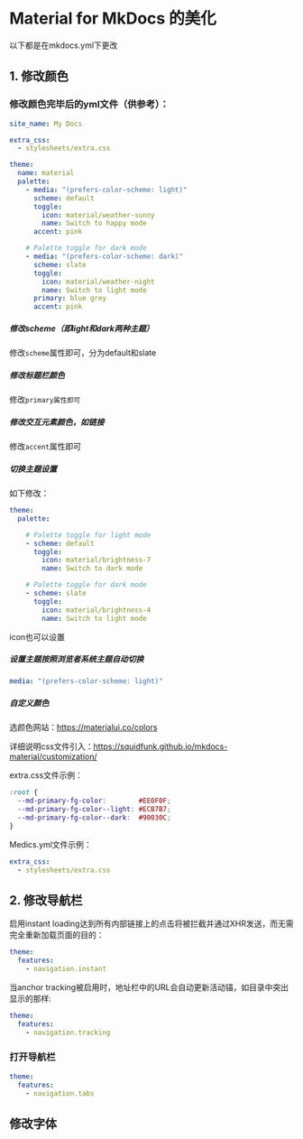 # Material for MkDocs 的美化

以下都是在mkdocs.yml下更改

## 1. 修改颜色

### 修改颜色完毕后的yml文件（供参考）：

```yaml
site_name: My Docs

extra_css:
  - stylesheets/extra.css

theme:
  name: material
  palette:
    - media: "(prefers-color-scheme: light)"
      scheme: default
      toggle:
        icon: material/weather-sunny
        name: Switch to happy mode
      accent: pink

    # Palette toggle for dark mode
    - media: "(prefers-color-scheme: dark)"
      scheme: slate
      toggle:
        icon: material/weather-night
        name: Switch to light mode
      primary: blue grey
      accent: pink
```

##### 修改scheme（即light和dark两种主题）

修改`scheme`属性即可，分为default和slate

##### 修改标题栏颜色

修改`primary属性即可`

##### 修改交互元素颜色，如链接

修改`accent`属性即可

##### 切换主题设置

如下修改：

```yaml
theme:
  palette: 

    # Palette toggle for light mode
    - scheme: default
      toggle:
        icon: material/brightness-7 
        name: Switch to dark mode

    # Palette toggle for dark mode
    - scheme: slate
      toggle:
        icon: material/brightness-4
        name: Switch to light mode
```



icon也可以设置

##### 设置主题按照浏览者系统主题自动切换

```yaml
media: "(prefers-color-scheme: light)"
```

##### 自定义颜色

选颜色网站：https://materialui.co/colors

详细说明css文件引入：https://squidfunk.github.io/mkdocs-material/customization/



extra.css文件示例：

```css
:root {
  --md-primary-fg-color:        #EE0F0F;
  --md-primary-fg-color--light: #ECB7B7;
  --md-primary-fg-color--dark:  #90030C;
}
```

Medics.yml文件示例：

```yaml
extra_css:
  - stylesheets/extra.css
```



## 2. 修改导航栏

启用instant loading达到所有内部链接上的点击将被拦截并通过XHR发送，而无需完全重新加载页面的目的：

```yaml
theme:
  features:
    - navigation.instant
```

当anchor tracking被启用时，地址栏中的URL会自动更新活动锚，如目录中突出显示的那样:

```yaml
theme:
  features:
    - navigation.tracking
```

### 打开导航栏

```yaml
theme:
  features:
    - navigation.tabs
```





## 修改字体





